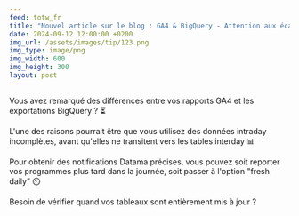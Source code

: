 ```yaml
---
feed: totw_fr
title: "Nouvel article sur le blog : GA4 & BigQuery - Attention aux écarts de données !🚦"
date: 2024-09-12 12:00:00 +0200
img_url: /assets/images/tip/123.png
img_type: image/png
img_width: 600
img_height: 300
layout: post
---
```


Vous avez remarqué des différences entre vos rapports GA4 et les exportations BigQuery ? ⏳  

L'une des raisons pourrait être que vous utilisez des données intraday incomplètes, avant qu'elles ne transitent vers les tables interday 📊  

Pour obtenir des notifications Datama précises, vous pouvez soit reporter vos programmes plus tard dans la journée, soit passer à l'option "fresh daily" ⏲️  

Besoin de vérifier quand vos tableaux sont entièrement mis à jour ?